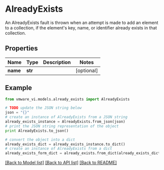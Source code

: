 # AlreadyExists

An AlreadyExists fault is thrown when an attempt is made to add an element to a collection, if the element's key, name, or identifier already exists in that collection. 

## Properties
Name | Type | Description | Notes
------------ | ------------- | ------------- | -------------
**name** | **str** |  | [optional] 

## Example

```python
from vmware_vi.models.already_exists import AlreadyExists

# TODO update the JSON string below
json = "{}"
# create an instance of AlreadyExists from a JSON string
already_exists_instance = AlreadyExists.from_json(json)
# print the JSON string representation of the object
print AlreadyExists.to_json()

# convert the object into a dict
already_exists_dict = already_exists_instance.to_dict()
# create an instance of AlreadyExists from a dict
already_exists_form_dict = already_exists.from_dict(already_exists_dict)
```
[[Back to Model list]](../README.md#documentation-for-models) [[Back to API list]](../README.md#documentation-for-api-endpoints) [[Back to README]](../README.md)


